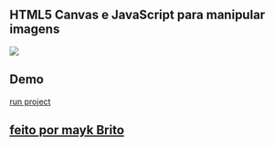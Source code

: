 ## HTML5 Canvas e JavaScript para manipular imagens

[![](http://img.youtube.com/vi/-RWPvVcYAC4/0.jpg)](http://www.youtube.com/watch?v=-RWPvVcYAC4 "HTML5 Canvas e JavaScript para manipular imagens | CodeDrops #53")

## Demo
[run project](https://upbeat-mestorf-b527bc.netlify.app/)

## [feito por mayk Brito](https://www.youtube.com/watch?v=-RWPvVcYAC4&list=PL85ITvJ7FLoifcDIBeuuAhh4_799RZaSc&index=3)
